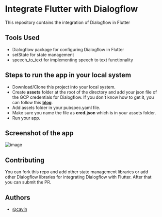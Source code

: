 
# Integrate Flutter with Dialogflow 

This repository contains the integration of Dialogflow in Flutter

## Tools Used

- Dialogflow package for configuring Dialogflow in Flutter
- setState for state management
- speech_to_text for implementing speech to text functionality


## Steps to run the app in your local system

- Download/Clone this project into your local system.
- Create **assets** folder at the root of the directory and add your json file of the GCP credentials for Dialogflow. If you don't know how to get it, you can follow this [**blog**](https://medium.com/@CavinMac/integrate-dialogflow-chatbot-in-flutter-985d6019b819).
- Add assets folder in your pubspec.yaml file. 
- Make sure you name the file as **cred.json** which is in your assets folder.
- Run your app.


## Screenshot of the app

![image](https://miro.medium.com/v2/resize:fit:1080/format:webp/1*LvdouftQrWbSDFc--rI5Vg.jpeg)


## Contributing

You can fork this repo and add other state management libraries or add other Dialogflow libraries for integrating Dialogflow with Flutter. After that you can submit the PR.

## Authors

- [@cavin](https://github.com/Cavin6080)

